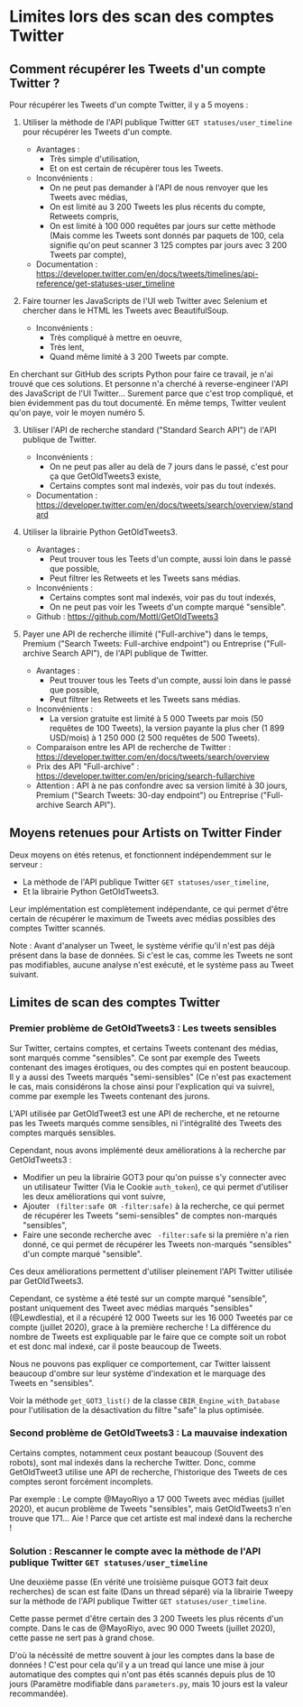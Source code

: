 # Limites lors des scan des comptes Twitter

## Comment récupérer les Tweets d'un compte Twitter ?

Pour récupérer les Tweets d'un compte Twitter, il y a 5 moyens :

1. Utiliser la mèthode de l'API publique Twitter `GET statuses/user_timeline` pour récupérer les Tweets d'un compte.
   * Avantages :
     - Très simple d'utilisation,
     - Et on est certain de récupèrer tous les Tweets.
   * Inconvénients :
     - On ne peut pas demander à l'API de nous renvoyer que les Tweets avec médias,
     - On est limité au 3 200 Tweets les plus récents du compte, Retweets compris,
     - On est limité à 100 000 requêtes par jours sur cette mèthode (Mais comme les Tweets sont donnés par paquets de 100, cela signifie qu'on peut scanner 3 125 comptes par jours avec 3 200 Tweets par compte),
   * Documentation : https://developer.twitter.com/en/docs/tweets/timelines/api-reference/get-statuses-user_timeline

2. Faire tourner les JavaScripts de l'UI web Twitter avec Selenium et chercher dans le HTML les Tweets avec BeautifulSoup.
   * Inconvénients :
     - Très compliqué à mettre en oeuvre,
     - Très lent,
     - Quand même limité à 3 200 Tweets par compte.

En cherchant sur GitHub des scripts Python pour faire ce travail, je n'ai trouvé que ces solutions. Et personne n'a cherché à reverse-engineer l'API des JavaScript de l'UI Twitter... Surement parce que c'est trop compliqué, et bien évidemment pas du tout documenté. En même temps, Twitter veulent qu'on paye, voir le moyen numéro 5.

3. Utiliser l'API de recherche standard ("Standard Search API") de l'API publique de Twitter.
   * Inconvénients :
     - On ne peut pas aller au delà de 7 jours dans le passé, c'est pour ça que GetOldTweets3 existe,
     - Certains comptes sont mal indexés, voir pas du tout indexés.
   * Documentation : https://developer.twitter.com/en/docs/tweets/search/overview/standard

4. Utiliser la librairie Python GetOldTweets3.
   * Avantages :
     - Peut trouver tous les Teets d'un compte, aussi loin dans le passé que possible,
     - Peut filtrer les Retweets et les Tweets sans médias.
   * Inconvénients :
     - Certains comptes sont mal indexés, voir pas du tout indexés,
     - On ne peut pas voir les Tweets d'un compte marqué "sensible".
   * Github : https://github.com/Mottl/GetOldTweets3

5. Payer une API de recherche illimité ("Full-archive") dans le temps, Premium ("Search Tweets: Full-archive endpoint") ou Entreprise ("Full-archive Search API"), de l'API publique de Twitter.
   * Avantages :
     - Peut trouver tous les Teets d'un compte, aussi loin dans le passé que possible,
     - Peut filtrer les Retweets et les Tweets sans médias.
   * Inconvénients :
     - La version gratuite est limité à 5 000 Tweets par mois (50 requêtes de 100 Tweets), la version payante la plus cher (1 899 USD/mois) à 1 250 000 (2 500 requêtes de 500 Tweets).
   * Comparaison entre les API de recherche de Twitter : https://developer.twitter.com/en/docs/tweets/search/overview
   * Prix des API "Full-archive" : https://developer.twitter.com/en/pricing/search-fullarchive
   * Attention : API à ne pas confondre avec sa version limité à 30 jours, Premium ("Search Tweets: 30-day endpoint") ou Entreprise ("Full-archive Search API").


## Moyens retenues pour Artists on Twitter Finder

Deux moyens on étés retenus, et fonctionnent indépendemment sur le serveur :
* La mèthode de l'API publique Twitter `GET statuses/user_timeline`,
* Et la librairie Python GetOldTweets3.

Leur implémentation est complètement indépendante, ce qui permet d'être certain de récupérer le maximum de Tweets avec médias possibles des comptes Twitter scannés.

Note : Avant d'analyser un Tweet, le système vérifie qu'il n'est pas déjà présent dans la base de données. Si c'est le cas, comme les Tweets ne sont pas modifiables, aucune analyse n'est exécuté, et le système pass au Tweet suivant.


## Limites de scan des comptes Twitter

### Premier problème de GetOldTweets3 : Les tweets sensibles

Sur Twitter, certains comptes, et certains Tweets contenant des médias, sont marqués comme "sensibles". Ce sont par exemple des Tweets contenant des images érotiques, ou des comptes qui en postent beaucoup.
Il y a aussi des Tweets marqués "semi-sensibles" (Ce n'est pas exactement le cas, mais considérons la chose ainsi pour l'explication qui va suivre), comme par exemple les Tweets contenant des jurons.

L'API utilisée par GetOldTweet3 est une API de recherche, et ne retourne pas les Tweets marqués comme sensibles, ni l'intégralité des Tweets des comptes marqués sensibles.

Cependant, nous avons implémenté deux améliorations à la recherche par GetOldTweets3 :
* Modifier un peu la librairie GOT3 pour qu'on puisse s'y connecter avec un utilisateur Twitter (Via le Cookie `auth_token`), ce qui permet d'utiliser les deux améliorations qui vont suivre,
* Ajouter ` (filter:safe OR -filter:safe)` à la recherche, ce qui permet de récupérer les Tweets "semi-sensibles" de comptes non-marqués "sensibles",
* Faire une seconde recherche avec ` -filter:safe` si la première n'a rien donné, ce qui permet de récupérer les Tweets non-marqués "sensibles" d'un compte marqué "sensible".

Ces deux améliorations permettent d'utiliser pleinement l'API Twitter utilisée par GetOldTweets3.

Cependant, ce système a été testé sur un compte marqué "sensible", postant uniquement des Tweet avec médias marqués "sensibles" (@Lewdlestia), et il a récupéré 12 000 Tweets sur les 16 000 Tweetés par ce compte (juillet 2020), grace à la première recherche ! La différence du nombre de Tweets est expliquable par le faire que ce compte soit un robot et est donc mal indexé, car il poste beaucoup de Tweets.

Nous ne pouvons pas expliquer ce comportement, car Twitter laissent beaucoup d'ombre sur leur système d'indexation et le marquage des Tweets en "sensibles".

Voir la méthode `get_GOT3_list()` de la classe `CBIR_Engine_with_Database` pour l'utilisation de la désactivation du filtre "safe" la plus optimisée.

### Second problème de GetOldTweets3 : La mauvaise indexation

Certains comptes, notamment ceux postant beaucoup (Souvent des robots), sont mal indexés dans la recherche Twitter. Donc, comme GetOldTweet3 utilise une API de recherche, l'historique des Tweets de ces comptes seront forcément incomplets.

Par exemple : Le compte @MayoRiyo a 17 000 Tweets avec médias (juillet 2020), et aucun problème de Tweets "sensibles", mais GetOldTweets3 n'en trouve que 171... Aie ! Parce que cet artiste est mal indexé dans la recherche !

### Solution : Rescanner le compte avec la mèthode de l'API publique Twitter `GET statuses/user_timeline`

Une deuxième passe (En vérité une troisième puisque GOT3 fait deux recherches) de scan est faite (Dans un thread séparé) via la librairie Tweepy sur la mèthode de l'API publique Twitter `GET statuses/user_timeline`.

Cette passe permet d'être certain des 3 200 Tweets les plus récents d'un compte. Dans le cas de @MayoRiyo, avec 90 000 Tweets (juillet 2020), cette passe ne sert pas à grand chose.

D'où la nécéssité de mettre souvent à jour les comptes dans la base de données ! C'est pour cela qu'il y a un tread qui lance une mise à jour automatique des comptes qui n'ont pas étés scannés depuis plus de 10 jours (Paramètre modifiable dans `parameters.py`, mais 10 jours est la valeur recommandée).
